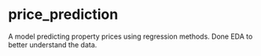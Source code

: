 # price_prediction
A model predicting property prices using regression methods. Done EDA to better understand the data.
